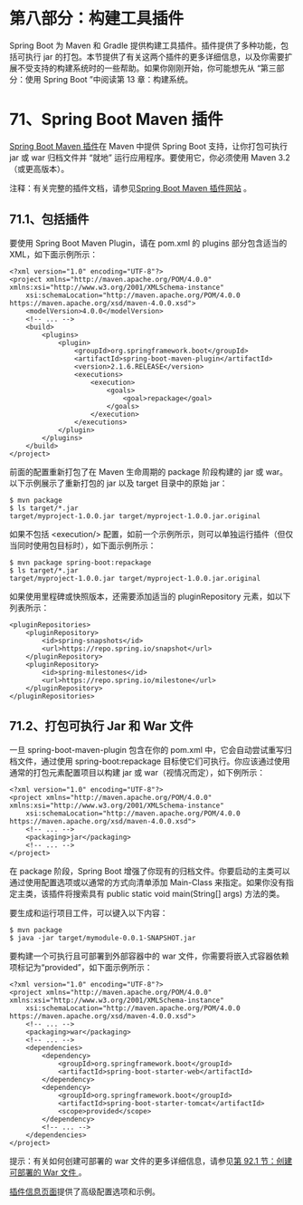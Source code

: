 # 第八部分：构建工具插件

Spring Boot 为 Maven 和 Gradle 提供构建工具插件。插件提供了多种功能，包括可执行 jar 的打包。本节提供了有关这两个插件的更多详细信息，以及你需要扩展不受支持的构建系统时的一些帮助。如果你刚刚开始，你可能想先从 “第三部分：使用 Spring Boot ”中阅读第 13 章：构建系统。

# 71、Spring Boot Maven 插件

[Spring Boot Maven 插件](https://docs.spring.io/spring-boot/docs/2.1.6.RELEASE/maven-plugin)在 Maven 中提供 Spring Boot 支持，让你打包可执行 jar 或 war 归档文件并 “就地” 运行应用程序。要使用它，你必须使用 Maven 3.2（或更高版本）。

注释：有关完整的插件文档，请参见[Spring Boot Maven 插件网站](https://docs.spring.io/spring-boot/docs/2.1.6.RELEASE/maven-plugin) 。

## 71.1、包括插件

要使用 Spring Boot Maven Plugin，请在 pom.xml 的 plugins 部分包含适当的 XML，如下面示例所示：
```
<?xml version="1.0" encoding="UTF-8"?>
<project xmlns="http://maven.apache.org/POM/4.0.0" xmlns:xsi="http://www.w3.org/2001/XMLSchema-instance"
    xsi:schemaLocation="http://maven.apache.org/POM/4.0.0 https://maven.apache.org/xsd/maven-4.0.0.xsd">
    <modelVersion>4.0.0</modelVersion>
    <!-- ... -->
    <build>
        <plugins>
            <plugin>
                <groupId>org.springframework.boot</groupId>
                <artifactId>spring-boot-maven-plugin</artifactId>
                <version>2.1.6.RELEASE</version>
                <executions>
                    <execution>
                        <goals>
                            <goal>repackage</goal>
                        </goals>
                    </execution>
                </executions>
            </plugin>
        </plugins>
    </build>
</project>
```
前面的配置重新打包了在 Maven 生命周期的 package 阶段构建的 jar 或 war。以下示例展示了重新打包的 jar 以及 target 目录中的原始 jar：

    $ mvn package
    $ ls target/*.jar
    target/myproject-1.0.0.jar target/myproject-1.0.0.jar.original

如果不包括 &lt;execution/> 配置，如前一个示例所示，则可以单独运行插件（但仅当同时使用包目标时），如下面示例所示：

    $ mvn package spring-boot:repackage
    $ ls target/*.jar
    target/myproject-1.0.0.jar target/myproject-1.0.0.jar.original

如果使用里程碑或快照版本，还需要添加适当的 pluginRepository 元素，如以下列表所示：
```
<pluginRepositories>
    <pluginRepository>
        <id>spring-snapshots</id>
        <url>https://repo.spring.io/snapshot</url>
    </pluginRepository>
    <pluginRepository>
        <id>spring-milestones</id>
        <url>https://repo.spring.io/milestone</url>
    </pluginRepository>
</pluginRepositories>
```
## 71.2、打包可执行 Jar 和 War 文件

一旦 spring-boot-maven-plugin 包含在你的 pom.xml 中，它会自动尝试重写归档文件，通过使用 spring-boot:repackage 目标使它们可执行。你应该通过使用通常的打包元素配置项目以构建 jar 或 war（视情况而定），如下例所示：
```
<?xml version="1.0" encoding="UTF-8"?>
<project xmlns="http://maven.apache.org/POM/4.0.0" xmlns:xsi="http://www.w3.org/2001/XMLSchema-instance"
    xsi:schemaLocation="http://maven.apache.org/POM/4.0.0 https://maven.apache.org/xsd/maven-4.0.0.xsd">
    <!-- ... -->
    <packaging>jar</packaging>
    <!-- ... -->
</project>
```
在 package 阶段，Spring Boot 增强了你现有的归档文件。你要启动的主类可以通过使用配置选项或以通常的方式向清单添加 Main-Class 来指定。如果你没有指定主类，该插件将搜索具有 public static void main(String[] args) 方法的类。

要生成和运行项目工件，可以键入以下内容：

    $ mvn package
    $ java -jar target/mymodule-0.0.1-SNAPSHOT.jar

要构建一个可执行且可部署到外部容器中的 war 文件，你需要将嵌入式容器依赖项标记为“provided”，如下面示例所示：
```
<?xml version="1.0" encoding="UTF-8"?>
<project xmlns="http://maven.apache.org/POM/4.0.0" xmlns:xsi="http://www.w3.org/2001/XMLSchema-instance"
    xsi:schemaLocation="http://maven.apache.org/POM/4.0.0 https://maven.apache.org/xsd/maven-4.0.0.xsd">
    <!-- ... -->
    <packaging>war</packaging>
    <!-- ... -->
    <dependencies>
        <dependency>
            <groupId>org.springframework.boot</groupId>
            <artifactId>spring-boot-starter-web</artifactId>
        </dependency>
        <dependency>
            <groupId>org.springframework.boot</groupId>
            <artifactId>spring-boot-starter-tomcat</artifactId>
            <scope>provided</scope>
        </dependency>
        <!-- ... -->
    </dependencies>
</project>
```
提示：有关如何创建可部署的 war 文件的更多详细信息，请参见[第 92.1 节：创建可部署的 War 文件 ](https://docs.spring.io/spring-boot/docs/2.1.6.RELEASE/reference/html/howto-traditional-deployment.html#howto-create-a-deployable-war-file)。

[插件信息页面](https://docs.spring.io/spring-boot/docs/2.1.6.RELEASE/maven-plugin)提供了高级配置选项和示例。
